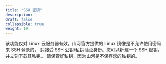 ```yaml
---
title: "SSH 密钥"
description: 
draft: false
collapsible: true
weight: 19
---
```


该功能仅对 Linux 云服务器有效。山河官方提供的 Linux 镜像是不允许使用密码来 SSH 登录的， 只接受 SSH 公钥/私钥验证身份。您可以新建一个 SSH 密钥，并立刻下载其私钥。 请保管好私钥，因为山河是不保存您的私钥的。

